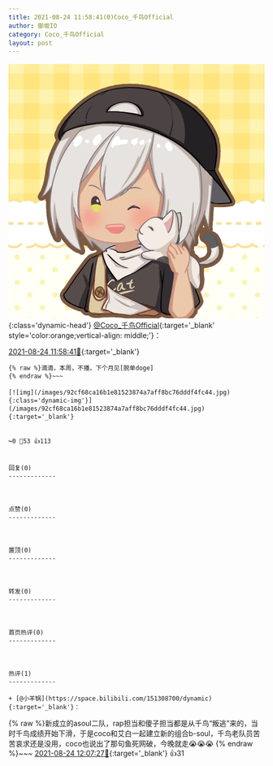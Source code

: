 ```yaml
---
title: 2021-08-24 11:58:41(0)Coco_千鸟Official
author: 御坂IO
category: Coco_千鸟Official
layout: post
---
```


![img](/images/85e485bc0dbd0cde4d15f24d7cffe9704618ad10.jpg){:class='dynamic-head'}
[@Coco_千鸟Official](https://space.bilibili.com/1891728206/dynamic){:target='_blank' style='color:orange;vertical-align: middle;'}：

[2021-08-24 11:58:41🔗](https://t.bilibili.com/562379242462034575){:target='_blank'}

~~~
{% raw %}滴滴，本周，不播，下个月见[脱单doge]
{% endraw %}~~~

[![img](/images/92cf68ca16b1e81523874a7aff8bc76dddf4fc44.jpg){:class='dynamic-img'}](/images/92cf68ca16b1e81523874a7aff8bc76dddf4fc44.jpg){:target='_blank'}


↪️0 💬53 👍113


回复(0)
-------------



点赞(0)
-------------



置顶(0)
-------------



转发(0)
-------------



首页热评(0)
-------------



热评(1)
-------------

+ [@小羊锅](https://space.bilibili.com/151308700/dynamic){:target='_blank'}：
~~~
{% raw %}新成立的asoul二队，rap担当和傻子担当都是从千鸟“叛逃”来的，当时千鸟成绩开始下滑，于是coco和艾白一起建立新的组合b-soul，千鸟老队员苦苦哀求还是没用，coco也说出了那句鱼死网破，今晚就走😭😭😭
{% endraw %}~~~
[2021-08-24 12:07:27🔗](https://t.bilibili.com/562379242462034575#reply5245341466){:target='_blank'} 👍31



